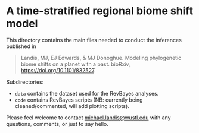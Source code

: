# A time-stratified regional biome shift model

This directory contains the main files needed to conduct the inferences published in 

> Landis, MJ, EJ Edwards, & MJ Donoghue. Modeling phylogenetic biome shifts on a planet with a past. bioRxiv, https://doi.org/10.1101/832527.

Subdirectories:
- `data` contains the dataset used for the RevBayes analyses.
- `code` contains RevBayes scripts (NB: currently being cleaned/commented, will add plotting scripts).

Please feel welcome to contact [michael.landis@wustl.edu](mailto:michael.landis@wustl.edu) with any questions, comments, or just to say hello.
